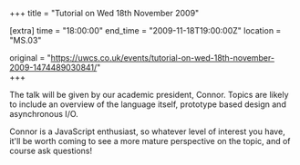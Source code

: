 +++
title = "Tutorial on Wed 18th November 2009"

[extra]
time = "18:00:00"
end_time = "2009-11-18T19:00:00Z"
location = "MS.03"

original = "https://uwcs.co.uk/events/tutorial-on-wed-18th-november-2009-1474489030841/"    
+++

The talk will be given by our academic president, Connor. Topics are likely to include an overview of the language itself, prototype based design and asynchronous I/O.

Connor is a JavaScript enthusiast, so whatever level of interest you have, it'll be worth coming to see a more mature perspective on the topic, and of course ask questions\!

